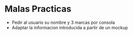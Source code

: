 # Malas Practicas
   - Pedir al usuario su nombre y 3 marcas por consola
   - Adaptar la informacion introducida a partir de un mockup
